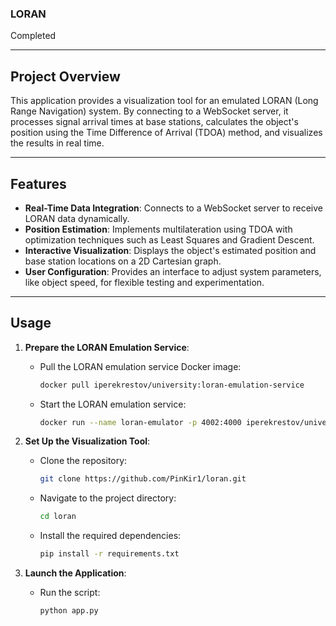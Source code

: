 ### LORAN

Completed

---

## Project Overview

This application provides a visualization tool for an emulated LORAN (Long Range Navigation) system. By connecting to a WebSocket server, it processes signal arrival times at base stations, calculates the object's position using the Time Difference of Arrival (TDOA) method, and visualizes the results in real time.

---

## Features

- **Real-Time Data Integration**: Connects to a WebSocket server to receive LORAN data dynamically.
- **Position Estimation**: Implements multilateration using TDOA with optimization techniques such as Least Squares and Gradient Descent.
- **Interactive Visualization**: Displays the object's estimated position and base station locations on a 2D Cartesian graph.
- **User Configuration**: Provides an interface to adjust system parameters, like object speed, for flexible testing and experimentation.

---

## Usage

1. **Prepare the LORAN Emulation Service**:
   - Pull the LORAN emulation service Docker image:
     ```bash
     docker pull iperekrestov/university:loran-emulation-service
     ```
   - Start the LORAN emulation service:
     ```bash
     docker run --name loran-emulator -p 4002:4000 iperekrestov/university:loran-emulation-service
     ```

2. **Set Up the Visualization Tool**:
   - Clone the repository:
     ```bash
     git clone https://github.com/PinKir1/loran.git
     ```
   - Navigate to the project directory:
     ```bash
     cd loran
     ```
   - Install the required dependencies:
     ```bash
     pip install -r requirements.txt
     ```

3. **Launch the Application**:
   - Run the script:
     ```bash
     python app.py
     ```